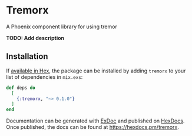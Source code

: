 # Tremorx

A Phoenix component library for using tremor

**TODO: Add description**

## Installation

If [available in Hex](https://hex.pm/docs/publish), the package can be installed
by adding `tremorx` to your list of dependencies in `mix.exs`:

```elixir
def deps do
  [
    {:tremorx, "~> 0.1.0"}
  ]
end
```

Documentation can be generated with [ExDoc](https://github.com/elixir-lang/ex_doc)
and published on [HexDocs](https://hexdocs.pm). Once published, the docs can
be found at <https://hexdocs.pm/tremorx>.
